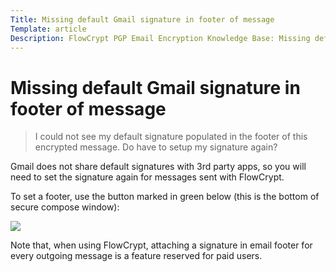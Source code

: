 ```yaml
---
Title: Missing default Gmail signature in footer of message
Template: article
Description: FlowCrypt PGP Email Encryption Knowledge Base: Missing default Gmail signature in footer of message
---
```


# Missing default Gmail signature in footer of message

> I could not see my default signature populated in the footer of this encrypted message. Do have to setup my signature again? 

Gmail does not share default signatures with 3rd party apps, so you will need to set the signature again for messages sent with FlowCrypt.

To set a footer, use the button marked in green below (this is the bottom of secure compose window): 

<img class="screen" src="/img/posts/faq/email-signature-footer-icon.png">

Note that, when using FlowCrypt, attaching a signature in email footer for every outgoing message is a feature reserved for paid users.
